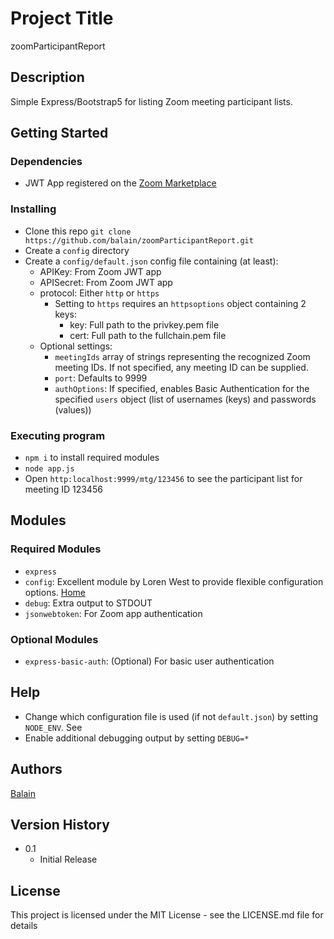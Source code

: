 # Project Title

zoomParticipantReport

## Description

Simple Express/Bootstrap5 for listing Zoom meeting participant lists.

## Getting Started

### Dependencies

* JWT App registered on the [Zoom Marketplace](https://marketplace.zoom.us/develop/create)

### Installing

* Clone this repo `git clone https://github.com/balain/zoomParticipantReport.git`
* Create a `config` directory
* Create a `config/default.json` config file containing (at least):
  * APIKey: From Zoom JWT app
  * APISecret: From Zoom JWT app
  * protocol: Either `http` or `https`
    * Setting to `https` requires an `httpsoptions` object containing 2 keys:
      * key: Full path to the privkey.pem file
      * cert: Full path to the fullchain.pem file
  * Optional settings:
    * `meetingIds` array of strings representing the recognized Zoom meeting IDs. If not specified, any meeting ID can be supplied.
    * `port`: Defaults to 9999
    * `authOptions`: If specified, enables Basic Authentication for the specified `users` object (list of usernames (keys) and passwords (values))

### Executing program

* `npm i` to install required modules
* `node app.js`
* Open `http:localhost:9999/mtg/123456` to see the participant list for meeting ID 123456

## Modules

### Required Modules
* `express`
* `config`: Excellent module by Loren West to provide flexible configuration options. [Home](https://lorenwest.github.io/node-config/)
* `debug`: Extra output to STDOUT
* `jsonwebtoken`: For Zoom app authentication

### Optional Modules
* `express-basic-auth`: (Optional) For basic user authentication

## Help

* Change which configuration file is used (if not `default.json`) by setting `NODE_ENV`. See 
* Enable additional debugging output by setting `DEBUG=*`

## Authors

[Balain](https://github.com/balain/)

## Version History

* 0.1
    * Initial Release

## License

This project is licensed under the MIT License - see the LICENSE.md file for details
